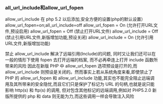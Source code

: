 ### **all_url_include和allow_url_fopen**

allow_url_include 在 php 5.2 以后添加,安全方便的设置(php的默认设置）allow_url_fopen=on;all_url_include=off
allow_url_fopen = On (允许打开URL文件,预设启用)
allow_url_fopen = Off (禁止打开URL文件)
allow_url_include = Off (禁止引用URL文件,新版增加功能,预设关闭)
allow_url_include = On (允许引用URL文件,新版增加功能)

禁止 allow_url_include 解决了远端引用(Include)的问题, 同时又让我们还可以在一般的情形下使用 fopen 去打开远端的档案, 而不必再牵连上打开 include 函数所带来的风险
因此在新版 PHP 中 allow_url_fopen 选项预设是打开的,而 allow_url_include 则预设是关闭的。然而事实上若从系统角度来看,即使禁止了 PHP 的 allow_url_fopen 和 allow_url_include 功能,其实也不能完全阻止远端调用及其所带来的安全隐忧,而且它们只是保护了标记为 URL 的句柄,也就是说只能影响 http(s) 和 ftp(s) 的调用, 但对包含其他标记的远端调用,例如对 PHP5.2.0 新版所提供的 php 和 data 则无能为力,而这些调用一样会导致注入风险